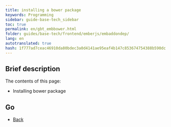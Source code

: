 ```yaml
--- 
title: installing a bower package 
keywords: Programming 
sidebar: guide-base-tech_sidebar 
toc: true 
permalink: en/gbt_embbower.html 
folder: guides/base-tech/frontend/emberjs/embaddondep/ 
lang: en 
autotranslated: true 
hash: 1f777ad7ceac46910da80bdec3a0d4141ae95eaf4b147c853674754388b590dc 
--- 
```


## Brief description 

The contents of this page: 

* Installing bower package 

## Go 

* [Back](gbt_emberjs.html)


